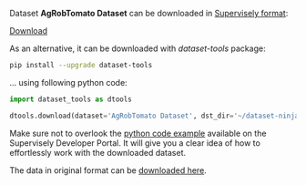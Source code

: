 Dataset **AgRobTomato Dataset** can be downloaded in [Supervisely format](https://developer.supervisely.com/api-references/supervisely-annotation-json-format):

 [Download](https://assets.supervisely.com/remote/eyJsaW5rIjogInMzOi8vc3VwZXJ2aXNlbHktZGF0YXNldHMvMTMzOF9BZ1JvYlRvbWF0byBEYXRhc2V0L2Fncm9idG9tYXRvLWRhdGFzZXQtRGF0YXNldE5pbmphLnRhciIsICJzaWciOiAiNGhId0NJTDh6Z1dzSmROc0w2R0NFeXM0ZzZDSjZBMTZmajFUekpOTS9Zaz0ifQ==?response-content-disposition=attachment%3B%20filename%3D%22agrobtomato-dataset-DatasetNinja.tar%22)

As an alternative, it can be downloaded with *dataset-tools* package:
``` bash
pip install --upgrade dataset-tools
```

... using following python code:
``` python
import dataset_tools as dtools

dtools.download(dataset='AgRobTomato Dataset', dst_dir='~/dataset-ninja/')
```
Make sure not to overlook the [python code example](https://developer.supervisely.com/getting-started/python-sdk-tutorials/iterate-over-a-local-project) available on the Supervisely Developer Portal. It will give you a clear idea of how to effortlessly work with the downloaded dataset.

The data in original format can be [downloaded here](https://zenodo.org/record/5596799/files/Dataset-Greenhouse_Tomato_AgRob.zip?download=1).